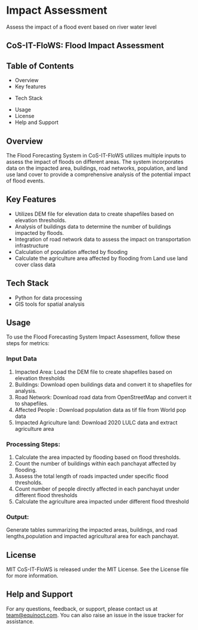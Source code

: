 
# Impact Assessment 
Assess the impact of a flood event based on river water level 
## CoS-IT-FloWS: Flood Impact Assessment

## Table of Contents
* Overview 
* Key features
- Tech Stack
* Usage
* License
* Help and Support

## Overview

The Flood Forecasting System in CoS-IT-FloWS utilizes multiple inputs to assess the impact of floods on different areas. The system incorporates data on the impacted area, buildings, road networks, population, and land use land cover to provide a comprehensive analysis of the potential impact of flood events.

## Key Features

* Utilizes DEM file for elevation data to create shapefiles based on elevation thresholds.
* Analysis of buildings data to determine the number of buildings impacted by floods.
* Integration of road network data to assess the impact on transportation infrastructure
* Calculation of population affected by flooding
* Calculate the agriculture area affected by flooding from Land use land cover class data

## Tech Stack
+ Python for data processing
+ GIS tools for spatial analysis

## Usage
To use the Flood Forecasting System Impact Assessment, follow these steps for metrics:

### Input Data
1. Impacted Area: Load the DEM file to create shapefiles based on elevation thresholds 
2. Buildings: Download open buildings data and convert it to shapefiles for analysis.
3. Road Network: Download road data from OpenStreetMap and convert it to shapefiles.
4. Affected People : Download population data as tif file from World pop data
5. Impacted Agriculture land: Download 2020 LULC data and extract agriculture area

### Processing Steps:

1. Calculate the area impacted by flooding based on flood thresholds.
2. Count the number of buildings within each panchayat affected by flooding.
3. Assess the total length of roads impacted under specific flood thresholds.
4. Count number of people directly affected in each panchayat under different flood thresholds
5. Calculate the agriculture area impacted under different flood threshold

### Output:

Generate tables summarizing the impacted areas, buildings, and road lengths,population and impacted agricultural area for each panchayat.

## License
MIT 
 CoS-IT-FloWS is released under the MIT License. See the License file for more information.

## Help and Support
For any questions, feedback, or support, please contact us at team@equinoct.com. You can also raise an issue in the issue tracker for assistance.


